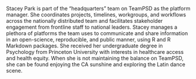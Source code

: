 Stacey Park is part of the “headquarters” team on TeamPSD as the platform manager. She coordinates projects, timelines, workgroups, and workflows across the nationally distributed team and facilitates stakeholder engagement from frontline staff to national leaders. Stacey manages a plethora of platforms the team uses to communicate and share information in an open-science, reproducible, and public manner, using R and R Markdown packages.  She received her undergraduate degree in Psychology from Princeton University with interests in healthcare access and health equity. When she is not maintaining the balance on TeamPSD, she can be found enjoying the CA sunshine and exploring the Latin dance scene.   
